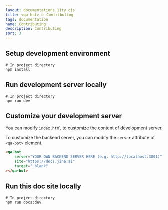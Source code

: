 ```yaml
---
layout: documentations.11ty.cjs
title: <qa-bot> ⌲ Contributing
tags: documentation
name: Contributing
description: Contributing
sort: 3
---
```

## Setup development environment
```shell
# In project directory
npm install
```

## Run development server locally
```shell
# In project directory
npm run dev
```

## Customize your development server
You can modify `index.html` to customize the content of development server.

To customize the backend server, you can modify the `server` attribute of `<qa-bot>` element.

```html
<qa-bot 
    server="YOUR OWN BACKEND SERVER HERE (e.g. http://localhost:3001)"
    site="https://docs.jina.ai"
    target="_blank"
></qa-bot>
```

<qa-bot server="https://jina-ai-jina.docsqa.jina.ai" site="https://docs.jina.ai" orientation="bottom-left"></qa-bot>

## Run this doc site locally 
```shell
# In project directory
npm run docs:dev
```


<style>
    qa-bot {
        position: fixed; 
        left: 2rem; 
    }
    qa-bot:not(:defined) { display: none; }
</style>
